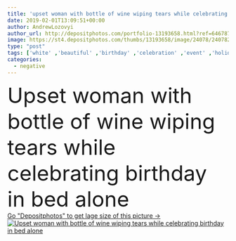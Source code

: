 ```yaml
---
title: 'upset woman with bottle of wine wiping tears while celebrating birthday in bed alone'
date: 2019-02-01T13:09:51+00:00
author: AndrewLozovyi
author_url: http://depositphotos.com/portfolio-13193658.html?ref=64678756
image: https://st4.depositphotos.com/thumbs/13193658/image/24078/240782112/api_thumb_450.jpg?forcejpeg=true
type: "post"
tags: ['white' ,'beautiful' ,'birthday' ,'celebration' ,'event' ,'holiday' ,'holding' ,'person' ,'female' ,'people' ,'caucasian' ,'drink' ,'bed' ,'pajamas' ,'crying' ,'wine' ,'home' ,'emotions' ,'woman' ,'stress' ,'bottle' ,'unhealthy' ,'indoors' ,'celebrating' ,'loneliness' ,'negative' ,'alcohol' ,'alone' ,'attractive' ,'bedroom' ,'sadness' ,'sad' ,'upset' ,'lonely' ,'Worried' ,'Anxiety' ,'depressed' ,'cry' ,'copy space' ,'birthday cake' ,'wiping tears' ,'tissue box' ]
categories: 
  - negative
---
```

<div aling="center">
            <font size="60"> Upset woman with bottle of wine wiping tears while celebrating birthday in bed alone</font>   
</div>
<div>
    <a href='https://depositphotos.com/240782112/stock-photo-upset-woman-bottle-wine-wiping.html?ref=64678756' target=_blank > Go "Depositphotos" to get lage size of this picture ->
        <img href='https://depositphotos.com/240782112/stock-photo-upset-woman-bottle-wine-wiping.html?ref=64678756' src='https://st4.depositphotos.com/13193658/24078/i/950/depositphotos_240782112-stock-photo-upset-woman-bottle-wine-wiping.jpg?forcejpeg=true' alt='Upset woman with bottle of wine wiping tears while celebrating birthday in bed alone' >
    </a>
</div>
